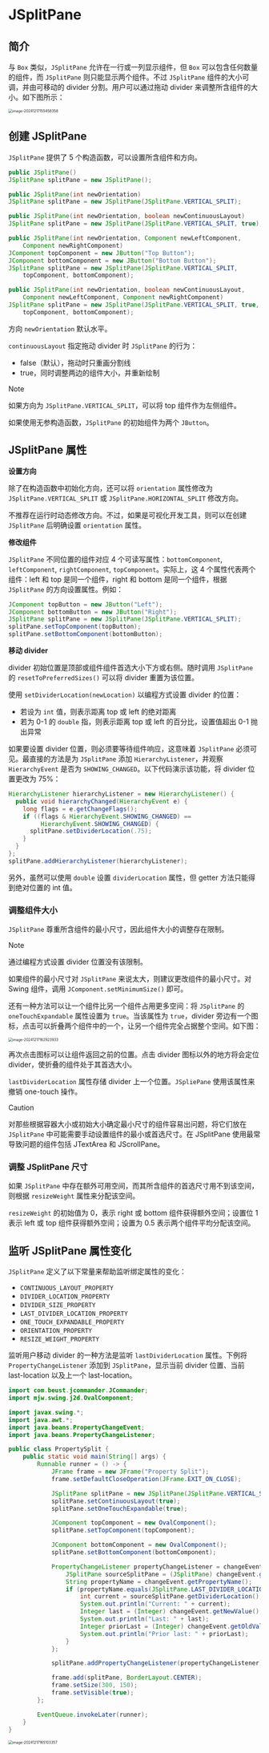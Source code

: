 # JSplitPane

## 简介

与 `Box` 类似，`JSplitPane` 允许在一行或一列显示组件，但 `Box` 可以包含任何数量的组件，而 `JSplitPane` 则只能显示两个组件。不过 `JSplitPane` 组件的大小可调，并由可移动的 divider 分割。用户可以通过拖动 divider 来调整所含组件的大小。如下图所示：

<img src="./images/image-20241217155458358.png" alt="image-20241217155458358" style="zoom:50%;" />

## 创建 JSplitPane

`JSplitPane` 提供了 5 个构造函数，可以设置所含组件和方向。

```java
public JSplitPane()
JSplitPane splitPane = new JSplitPane();

public JSplitPane(int newOrientation)
JSplitPane splitPane = new JSplitPane(JSplitPane.VERTICAL_SPLIT);

public JSplitPane(int newOrientation, boolean newContinuousLayout)
JSplitPane splitPane = new JSplitPane(JSplitPane.VERTICAL_SPLIT, true);

public JSplitPane(int newOrientation, Component newLeftComponent,
    Component newRightComponent)
JComponent topComponent = new JButton("Top Button");
JComponent bottomComponent = new JButton("Bottom Button");
JSplitPane splitPane = new JSplitPane(JSplitPane.VERTICAL_SPLIT,
    topComponent, bottomComponent);

public JSplitPane(int newOrientation, boolean newContinuousLayout,
    Component newLeftComponent, Component newRightComponent)
JSplitPane splitPane = new JSplitPane(JSplitPane.VERTICAL_SPLIT, true,
    topComponent, bottomComponent);
```

方向 `newOrientation` 默认水平。

`continuousLayout` 指定拖动 divider 时 `JSplitPane` 的行为：

- false（默认），拖动时只重画分割线
- true，同时调整两边的组件大小，并重新绘制

> [!NOTE]
>
> 如果方向为 `JSplitPane.VERTICAL_SPLIT`，可以将 top 组件作为左侧组件。

如果使用无参构造函数，`JSplitPane` 的初始组件为两个 `JButton`。

## JSplitPane 属性

**设置方向**

除了在构造函数中初始化方向，还可以将 `orientation` 属性修改为 `JSplitPane.VERTICAL_SPLIT` 或
`JSplitPane.HORIZONTAL_SPLIT` 修改方向。

不推荐在运行时动态修改方向。不过，如果是可视化开发工具，则可以在创建 `JSplitPane` 后明确设置 `orientation` 属性。

**修改组件**

`JSplitPane` 不同位置的组件对应 4 个可读写属性：`bottomComponent`, `leftComponent`, `rightComponent`, `topComponent`。实际上，这 4 个属性代表两个组件：left 和 top 是同一个组件，right 和 bottom 是同一个组件，根据 `JSplitPane` 的方向设置属性。例如：

```java
JComponent topButton = new JButton("Left");
JComponent bottomButton = new JButton("Right");
JSplitPane splitPane = new JSplitPane(JSplitPane.VERTICAL_SPLIT);
splitPane.setTopComponent(topButton);
splitPane.setBottomComponent(bottomButton);
```

**移动 divider**

divider 初始位置是顶部或组件组件首选大小下方或右侧。随时调用 `JSplitPane` 的 `resetToPreferredSizes()` 可以将 divider 重置为该位置。

使用 `setDividerLocation(newLocation)` 以编程方式设置 divider 的位置：

- 若设为 `int` 值，则表示距离 top 或 left 的绝对距离
- 若为 0-1 的 `double` 指，则表示距离 top 或 left 的百分比，设置值超出 0-1 抛出异常

如果要设置 divider 位置，则必须要等待组件响应，这意味着 `JSplitPane` 必须可见。最直接的方法是为 `JSplitPane` 添加 `HierarchyListener`，并观察 `HierarchyEvent` 是否为 `SHOWING_CHANGED`。以下代码演示该功能，将 divider 位置更改为 75%：

```java
HierarchyListener hierarchyListener = new HierarchyListener() {
  public void hierarchyChanged(HierarchyEvent e) {
    long flags = e.getChangeFlags();
    if ((flags & HierarchyEvent.SHOWING_CHANGED) ==
         HierarchyEvent.SHOWING_CHANGED) {
      splitPane.setDividerLocation(.75);
    }
  }
};
splitPane.addHierarchyListener(hierarchyListener);
```

另外，虽然可以使用 `double` 设置 `dividerLocation` 属性，但 getter 方法只能得到绝对位置的 int 值。

### 调整组件大小

`JSplitPane` 尊重所含组件的最小尺寸，因此组件大小的调整存在限制。

> [!NOTE]
>
> 通过编程方式设置 divider 位置没有该限制。

如果组件的最小尺寸对 `JSplitPane` 来说太大，则建议更改组件的最小尺寸。对 Swing 组件，调用 `JComponent.setMinimumSize()` 即可。

还有一种方法可以让一个组件比另一个组件占用更多空间：将 `JSplitPane` 的 `oneTouchExpandable` 属性设置为 `true`。当该属性为 `true`，divider 旁边有一个图标，点击可以折叠两个组件中的一个，让另一个组件完全占据整个空间。如下图：

<img src="./images/image-20241217162923933.png" alt="image-20241217162923933" style="zoom:50%;" />

再次点击图标可以让组件返回之前的位置。点击 divider 图标以外的地方将会定位 divider，使折叠的组件处于其首选大小。

`lastDividerLocation` 属性存储 divider 上一个位置。`JSpliePane` 使用该属性来撤销 one-touch 操作。

> [!CAUTION]
>
> 对那些根据容器大小或初始大小确定最小尺寸的组件容易出问题，将它们放在 `JSplitPane` 中可能需要手动设置组件的最小或首选尺寸。在 JSplitPane 使用最常导致问题的组件包括 JTextArea 和 JScrollPane。

### 调整 JSplitPane 尺寸

如果 `JSplitPane` 中存在额外可用空间，而其所含组件的首选尺寸用不到该空间，则根据 `resizeWeight` 属性来分配该空间。

`resizeWeight` 的初始值为 0，表示 right 或 bottom 组件获得额外空间；设置位 1 表示 left 或 top 组件获得额外空间；设置为 0.5 表示两个组件平均分配该空间。

## 监听 JSplitPane 属性变化

`JSplitPane` 定义了以下常量来帮助监听绑定属性的变化：

- `CONTINUOUS_LAYOUT_PROPERTY`
- `DIVIDER_LOCATION_PROPERTY`
- `DIVIDER_SIZE_PROPERTY`
- `LAST_DIVIDER_LOCATION_PROPERTY`
- `ONE_TOUCH_EXPANDABLE_PROPERTY`
- `ORIENTATION_PROPERTY`
- `RESIZE_WEIGHT_PROPERTY`

监听用户移动 divider 的一种方法是监听 `lastDividerLocation` 属性。下例将 `PropertyChangeListener` 添加到 `JSplitPane`，显示当前 divider 位置、当前 last-location 以及上一个 last-location。

```java
import com.beust.jcommander.JCommander;
import mjw.swing.j2d.OvalComponent;

import javax.swing.*;
import java.awt.*;
import java.beans.PropertyChangeEvent;
import java.beans.PropertyChangeListener;

public class PropertySplit {
    public static void main(String[] args) {
        Runnable runner = () -> {
            JFrame frame = new JFrame("Property Split");
            frame.setDefaultCloseOperation(JFrame.EXIT_ON_CLOSE);

            JSplitPane splitPane = new JSplitPane(JSplitPane.VERTICAL_SPLIT);
            splitPane.setContinuousLayout(true);
            splitPane.setOneTouchExpandable(true);

            JComponent topComponent = new OvalComponent();
            splitPane.setTopComponent(topComponent);

            JComponent bottomComponent = new OvalComponent();
            splitPane.setBottomComponent(bottomComponent);

            PropertyChangeListener propertyChangeListener = changeEvent -> {
                JSplitPane sourceSplitPane = (JSplitPane) changeEvent.getSource();
                String propertyName = changeEvent.getPropertyName();
                if (propertyName.equals(JSplitPane.LAST_DIVIDER_LOCATION_PROPERTY)) {
                    int current = sourceSplitPane.getDividerLocation();
                    System.out.println("Current: " + current);
                    Integer last = (Integer) changeEvent.getNewValue();
                    System.out.println("Last: " + last);
                    Integer priorLast = (Integer) changeEvent.getOldValue();
                    System.out.println("Prior last: " + priorLast);
                }
            };

            splitPane.addPropertyChangeListener(propertyChangeListener);

            frame.add(splitPane, BorderLayout.CENTER);
            frame.setSize(300, 150);
            frame.setVisible(true);
        };

        EventQueue.invokeLater(runner);
    }
}
```

<img src="./images/image-20241217165103357.png" alt="image-20241217165103357" style="zoom:50%;" />

